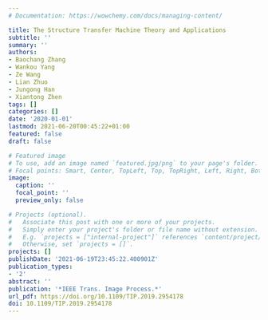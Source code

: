 ```yaml
---
# Documentation: https://wowchemy.com/docs/managing-content/

title: The Structure Transfer Machine Theory and Applications
subtitle: ''
summary: ''
authors:
- Baochang Zhang
- Wankou Yang
- Ze Wang
- Lian Zhuo
- Jungong Han
- Xiantong Zhen
tags: []
categories: []
date: '2020-01-01'
lastmod: 2021-06-20T00:45:22+01:00
featured: false
draft: false

# Featured image
# To use, add an image named `featured.jpg/png` to your page's folder.
# Focal points: Smart, Center, TopLeft, Top, TopRight, Left, Right, BottomLeft, Bottom, BottomRight.
image:
  caption: ''
  focal_point: ''
  preview_only: false

# Projects (optional).
#   Associate this post with one or more of your projects.
#   Simply enter your project's folder or file name without extension.
#   E.g. `projects = ["internal-project"]` references `content/project/deep-learning/index.md`.
#   Otherwise, set `projects = []`.
projects: []
publishDate: '2021-06-19T23:45:22.400901Z'
publication_types:
- '2'
abstract: ''
publication: '*IEEE Trans. Image Process.*'
url_pdf: https://doi.org/10.1109/TIP.2019.2954178
doi: 10.1109/TIP.2019.2954178
---
```

